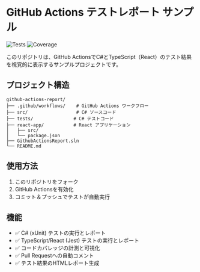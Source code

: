 # GitHub Actions テストレポート サンプル

![Tests](https://github.com/[ユーザー名]/github-actions-report/workflows/All%20Tests/badge.svg)
![Coverage](https://img.shields.io/badge/Coverage-85%25-brightgreen.svg)

このリポジトリは、GitHub ActionsでC#とTypeScript（React）のテスト結果を視覚的に表示するサンプルプロジェクトです。

## プロジェクト構造

```
github-actions-report/
├── .github/workflows/    # GitHub Actions ワークフロー
├── src/                  # C# ソースコード
├── tests/               # C# テストコード
├── react-app/           # React アプリケーション
│   ├── src/
│   └── package.json
├── GithubActionsReport.sln
└── README.md
```

## 使用方法

1. このリポジトリをフォーク
2. GitHub Actionsを有効化
3. コミット＆プッシュでテストが自動実行

## 機能

- ✅ C# (xUnit) テストの実行とレポート
- ✅ TypeScript/React (Jest) テストの実行とレポート
- ✅ コードカバレッジの計測と可視化
- ✅ Pull Requestへの自動コメント
- ✅ テスト結果のHTMLレポート生成
